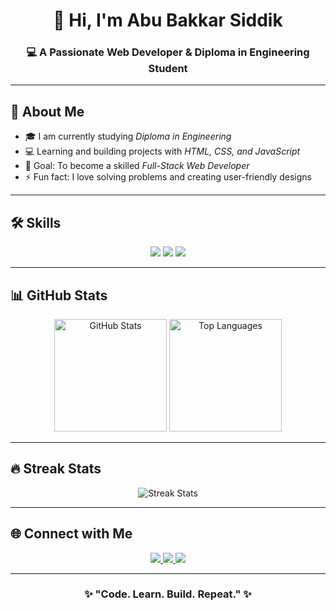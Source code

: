 <!-- Profile Header -->
<h1 align="center">👋 Hi, I'm Abu Bakkar Siddik</h1>
<h3 align="center">💻 A Passionate Web Developer & Diploma in Engineering Student</h3>

---

## 🚀 About Me  
- 🎓 I am currently studying *Diploma in Engineering*  
- 💻 Learning and building projects with *HTML, CSS, and JavaScript*  
- 🌱 Goal: To become a skilled *Full-Stack Web Developer*  
- ⚡ Fun fact: I love solving problems and creating user-friendly designs  

---

## 🛠 Skills  

<p align="center">
  <img src="https://img.shields.io/badge/HTML5-E34F26?style=for-the-badge&logo=html5&logoColor=white"/>
  <img src="https://img.shields.io/badge/CSS3-1572B6?style=for-the-badge&logo=css3&logoColor=white"/>
  <img src="https://img.shields.io/badge/JavaScript-F7DF1E?style=for-the-badge&logo=javascript&logoColor=black"/>
</p>

---

## 📊 GitHub Stats  

<p align="center">
  <img src="https://github-readme-stats.vercel.app/api?username=abubakkarsiddik123&show_icons=true&theme=radical" alt="GitHub Stats" height="180"/>
  <img src="https://github-readme-stats.vercel.app/api/top-langs/?username=abubakkarsiddik123&layout=compact&theme=radical" alt="Top Languages" height="180"/>
</p>

---

## 🔥 Streak Stats  

<p align="center">
  <img src="https://github-readme-streak-stats.herokuapp.com/?user=abubakkarsiddik123&theme=radical" alt="Streak Stats" />
</p>

---

## 🌐 Connect with Me  

<p align="center">
  <a href="mailto:your-email@example.com">
    <img src="https://img.shields.io/badge/Email-D14836?style=for-the-badge&logo=gmail&logoColor=white"/>
  </a>
  <a href="https://www.linkedin.com/in/YOUR-LINKEDIN">
    <img src="https://img.shields.io/badge/LinkedIn-0077B5?style=for-the-badge&logo=linkedin&logoColor=white"/>
  </a>
  <a href="https://YOUR-PORTFOLIO.com">
    <img src="https://img.shields.io/badge/Portfolio-000000?style=for-the-badge&logo=firefox&logoColor=white"/>
  </a>
</p>

---

<h3 align="center">✨ "Code. Learn. Build. Repeat." ✨</h3>
